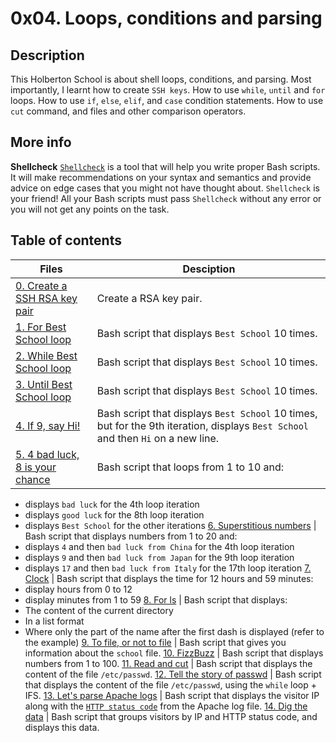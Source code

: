# 0x04. Loops, conditions and parsing

## Description
This Holberton School is about shell loops, conditions, and parsing. Most importantly, I learnt how to create `SSH keys`. How to use `while`, `until` and `for` loops. How to use `if`, `else`, `elif`, and `case` condition statements. How to use `cut` command, and files and other comparison operators.

## More info

**Shellcheck**
[`Shellcheck`](https://github.com/koalaman/shellcheck) is a tool that will help you write proper Bash scripts. It will make recommendations on your syntax and semantics and provide advice on edge cases that you might not have thought about. `Shellcheck` is your friend! All your Bash scripts must pass `Shellcheck` without any error or you will not get any points on the task.

## Table of contents
Files | Desciption
----- | ----------
[0. Create a SSH RSA key pair](./0-RSA_public_key.pub) | Create a RSA key pair.
[1. For Best School loop](./1-for_best_school) | Bash script that displays `Best School` 10 times.
[2. While Best School loop](./2-while_best_school) | Bash script that displays `Best School` 10 times.
[3. Until Best School loop](./3-until_best_school) | Bash script that displays `Best School` 10 times.
[4. If 9, say Hi!](./4-if_9_say_hi) | Bash script that displays `Best School` 10 times, but for the 9th iteration, displays `Best School` and then `Hi` on a new line.
[5. 4 bad luck, 8 is your chance](./5-4_bad_luck_8_is_your_chance) | Bash script that loops from 1 to 10 and:
* displays `bad luck` for the 4th loop iteration
* displays `good luck` for the 8th loop iteration
* displays `Best School` for the other iterations
[6. Superstitious numbers](./6-superstitious_numbers) | Bash script that displays numbers from 1 to 20 and:
* displays `4` and then `bad luck from China` for the 4th loop iteration
* displays `9` and then `bad luck from Japan` for the 9th loop iteration
* displays `17` and then `bad luck from Italy` for the 17th loop iteration
[7. Clock](./7-clock) | Bash script that displays the time for 12 hours and 59 minutes:
* display hours from 0 to 12
* display minutes from 1 to 59
[8. For ls](./8-for_ls) | Bash script that displays:
* The content of the current directory
* In a list format
* Where only the part of the name after the first dash is displayed (refer to the example)
[9. To file, or not to file](./9-to_file_or_not_to_file) | Bash script that gives you information about the `school` file.
[10. FizzBuzz](./10-fizzbuzz) | Bash script that displays numbers from 1 to 100.
[11. Read and cut](./100-read_and_cut) | Bash script that displays the content of the file `/etc/passwd`.
[12. Tell the story of passwd](./101-tell_the_story_of_passwd) | Bash script that displays the content of the file `/etc/passwd`, using the `while` loop + IFS.
[13. Let's parse Apache logs](./102-lets_parse_apache_logs) |  Bash script that displays the visitor IP along with the [`HTTP status code`](https://en.wikipedia.org/wiki/List_of_HTTP_status_codes) from the Apache log file.
[14. Dig the data](./103-dig_the-data) | Bash script that groups visitors by IP and HTTP status code, and displays this data.
